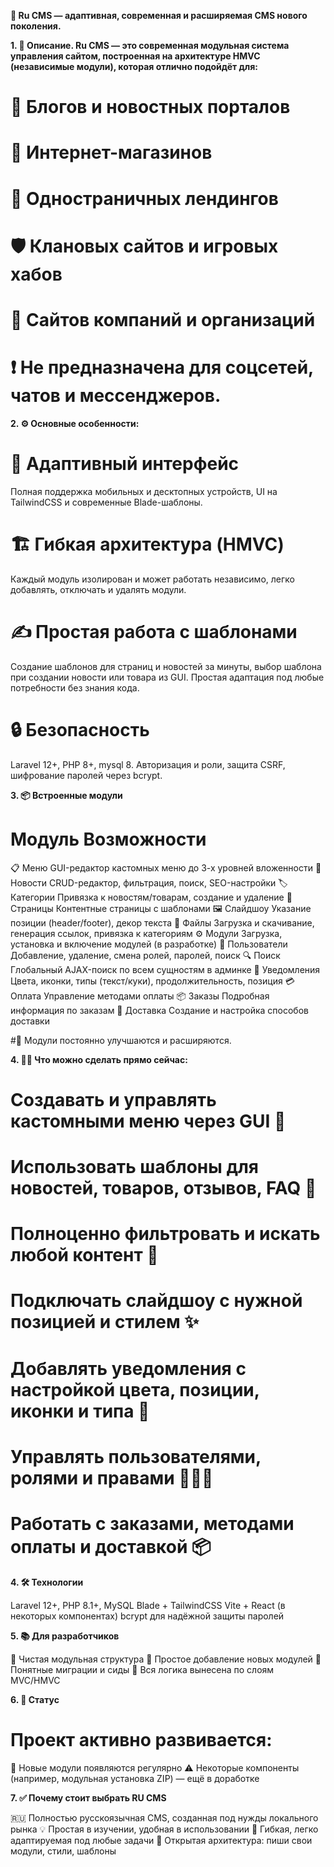 **💎 Ru CMS — адаптивная, современная и расширяемая CMS нового поколения.**

**1. 🧩 Описание. Ru CMS — это современная модульная система управления сайтом, построенная на архитектуре HMVC (независимые модули), которая отлично подойдёт для:**

# 📰 Блогов и новостных порталов
# 🛒 Интернет-магазинов
# 📄 Одностраничных лендингов
# 🛡 Клановых сайтов и игровых хабов
# 💼 Сайтов компаний и организаций
# ❗ Не предназначена для соцсетей, чатов и мессенджеров.


**2. ⚙️ Основные особенности:**

# 🚀 Адаптивный интерфейс
Полная поддержка мобильных и десктопных устройств, UI на TailwindCSS и современные Blade-шаблоны.
# 🏗 Гибкая архитектура (HMVC)
Каждый модуль изолирован и может работать независимо, легко добавлять, отключать и удалять модули.
# ✍️ Простая работа с шаблонами
Создание шаблонов для страниц и новостей за минуты, выбор шаблона при создании новости или товара из GUI.
Простая адаптация под любые потребности без знания кода.
# 🔒 Безопасность
Laravel 12+, PHP 8+, mysql 8. Авторизация и роли, защита CSRF, шифрование паролей через bcrypt.

**3. 📦 Встроенные модули**

   # Модуль	                      Возможности

📋 Меню	        GUI-редактор кастомных меню до 3-х уровней вложенности
📰 Новости	    CRUD-редактор, фильтрация, поиск, SEO-настройки
🏷 Категории     Привязка к новостям/товарам, создание и удаление
📄 Страницы	    Контентные страницы с шаблонами
🖼 Слайдшоу	     Указание позиции (header/footer), декор текста
📁 Файлы	    Загрузка и скачивание, генерация ссылок, привязка к категориям
⚙️ Модули	    Загрузка, установка и включение модулей (в разработке)
👤 Пользователи	Добавление, удаление, смена ролей, паролей, поиск
🔍 Поиск	    Глобальный AJAX-поиск по всем сущностям в админке
🔔 Уведомления	Цвета, иконки, типы (текст/куки), продолжительность, позиция
💳 Оплата	    Управление методами оплаты
📦 Заказы	    Подробная информация по заказам
🚚 Доставка	    Создание и настройка способов доставки

#📌 Модули постоянно улучшаются и расширяются.

**4. 🧑‍💻 Что можно сделать прямо сейчас:**

# Создавать и управлять кастомными меню через GUI 🎯
# Использовать шаблоны для новостей, товаров, отзывов, FAQ 🧱
# Полноценно фильтровать и искать любой контент 🧠
# Подключать слайдшоу с нужной позицией и стилем ✨
# Добавлять уведомления с настройкой цвета, позиции, иконки и типа 🔔
# Управлять пользователями, ролями и правами 🧑‍🤝‍🧑
# Работать с заказами, методами оплаты и доставкой 📦

**4. 🛠 Технологии**

Laravel 12+, PHP 8.1+, MySQL
Blade + TailwindCSS
Vite + React (в некоторых компонентах)
bcrypt для надёжной защиты паролей

**5. 📚 Для разработчиков**

🧱 Чистая модульная структура
📂 Простое добавление новых модулей
📜 Понятные миграции и сиды
📄 Вся логика вынесена по слоям MVC/HMVC

**6. 🔧 Статус**

# Проект активно развивается:
🧪 Новые модули появляются регулярно
⚠️ Некоторые компоненты (например, модульная установка ZIP) — ещё в доработке

**7. ✅ Почему стоит выбрать RU CMS**

🇷🇺 Полностью русскоязычная CMS, созданная под нужды локального рынка
💡 Простая в изучении, удобная в использовании
🔄 Гибкая, легко адаптируемая под любые задачи
💬 Открытая архитектура: пиши свои модули, стили, шаблоны

